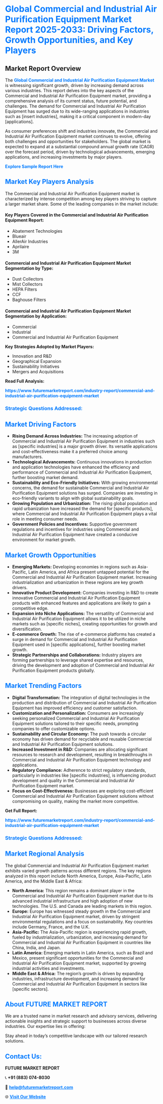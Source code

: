 <h1 style="color: #007BFF;">Global Commercial and Industrial Air Purification Equipment Market Report 2025-2033: Driving Factors, Growth Opportunities, and Key Players</h1>

<section id="overview">
<h2>Market Report Overview</h2>
<p>The <a href="https://www.futuremarketreport.com/industry-report/commercial-and-industrial-air-purification-equipment-market" style="color: #007BFF; text-decoration: none;"><strong>Global Commercial and Industrial Air Purification Equipment Market</strong></a> is witnessing significant growth, driven by increasing demand across various industries. This report delves into the key aspects of the Commercial and Industrial Air Purification Equipment market, providing a comprehensive analysis of its current status, future potential, and challenges. The demand for Commercial and Industrial Air Purification Equipment has surged due to its wide-ranging applications in industries such as [insert industries], making it a critical component in modern-day [applications].</p>
<p>As consumer preferences shift and industries innovate, the Commercial and Industrial Air Purification Equipment market continues to evolve, offering both challenges and opportunities for stakeholders. The global market is expected to expand at a substantial compound annual growth rate (CAGR) over the forecast period, driven by technological advancements, emerging applications, and increasing investments by major players.</p>
</section>

<section id="overview">
<p><a href="https://www.futuremarketreport.com/request-sample/reportId=124301" style="color: #007BFF; text-decoration: none;"><strong>Explore Sample Report Here</strong></a></p>
</section>

<section id="key-players">
<h2 style="color: #007BFF;">Market Key Players Analysis</h2>
<p>The Commercial and Industrial Air Purification Equipment market is characterized by intense competition among key players striving to capture a larger market share. Some of the leading companies in the market include:</p>
<h4>Key Players Covered in the Commercial and Industrial Air Purification Equipment Report:</h4>
<ul><li>Abatement Technologies</li><li>Blueair</li><li>AllerAir Industries</li><li>Aprilaire</li><li>3M</li></ul>
<h4>Commercial and Industrial Air Purification Equipment Market Segmentation by Type:</h4>
<ul><li>Dust Collectors</li><li>Mist Collectors</li><li>HEPA Filters</li><li>CCF</li><li>Baghouse Filters</li></ul>

<h4>Commercial and Industrial Air Purification Equipment Market Segmentation by Application:</h4>
<ul><li>Commercial</li><li>Industrial</li><li>Commercial and Industrial Air Purification Equipment</li></ul>
<p><strong>Key Strategies Adopted by Market Players:</strong></p>
<ul>
<li>Innovation and R&D</li>
<li>Geographical Expansion</li>
<li>Sustainability Initiatives</li>
<li>Mergers and Acquisitions</li>
</ul>
</section>

<section>
<p><strong>Read Full Analysis: </strong></p><a href="https://www.futuremarketreport.com/industry-report/commercial-and-industrial-air-purification-equipment-market" style="color: #007BFF; text-decoration: none;"><strong>https://www.futuremarketreport.com/industry-report/commercial-and-industrial-air-purification-equipment-market</strong></a>
<h3 style="color: #007BFF;">Strategic Questions Addressed:</h3>
</section>

<section id="driving-factors">
<h2 style="color: #007BFF;">Market Driving Factors</h2>
<ul>
<li><strong>Rising Demand Across Industries:</strong> The increasing adoption of Commercial and Industrial Air Purification Equipment in industries such as [specific industries] is a major growth driver. Its versatile applications and cost-effectiveness make it a preferred choice among manufacturers.</li>
<li><strong>Technological Advancements:</strong> Continuous innovations in production and application technologies have enhanced the efficiency and performance of Commercial and Industrial Air Purification Equipment, further boosting market demand.</li>
<li><strong>Sustainability and Eco-Friendly Initiatives:</strong> With growing environmental concerns, the demand for sustainable Commercial and Industrial Air Purification Equipment solutions has surged. Companies are investing in eco-friendly variants to align with global sustainability goals.</li>
<li><strong>Growing Population and Urbanization:</strong> The rising global population and rapid urbanization have increased the demand for [specific products], where Commercial and Industrial Air Purification Equipment plays a vital role in meeting consumer needs.</li>
<li><strong>Government Policies and Incentives:</strong> Supportive government regulations and incentives for industries using Commercial and Industrial Air Purification Equipment have created a conducive environment for market growth.</li>
</ul>
</section>

<section id="growth-opportunities">
<h2 style="color: #007BFF;">Market Growth Opportunities</h2>
<ul>
<li><strong>Emerging Markets:</strong> Developing economies in regions such as Asia-Pacific, Latin America, and Africa present untapped potential for the Commercial and Industrial Air Purification Equipment market. Increasing industrialization and urbanization in these regions are key growth drivers.</li>
<li><strong>Innovative Product Development:</strong> Companies investing in R&D to create innovative Commercial and Industrial Air Purification Equipment products with enhanced features and applications are likely to gain a competitive edge.</li>
<li><strong>Expansion into Niche Applications:</strong> The versatility of Commercial and Industrial Air Purification Equipment allows it to be utilized in niche markets such as [specific niches], creating opportunities for growth and diversification.</li>
<li><strong>E-commerce Growth:</strong> The rise of e-commerce platforms has created a surge in demand for Commercial and Industrial Air Purification Equipment used in [specific applications], further boosting market growth.</li>
<li><strong>Strategic Partnerships and Collaborations:</strong> Industry players are forming partnerships to leverage shared expertise and resources, driving the development and adoption of Commercial and Industrial Air Purification Equipment products globally.</li>
</ul>
</section>

<section id="trending-factors">
<h2 style="color: #007BFF;">Market Trending Factors</h2>
<ul>
<li><strong>Digital Transformation:</strong> The integration of digital technologies in the production and distribution of Commercial and Industrial Air Purification Equipment has improved efficiency and customer satisfaction.</li>
<li><strong>Customization and Personalization:</strong> Consumers are increasingly seeking personalized Commercial and Industrial Air Purification Equipment solutions tailored to their specific needs, prompting companies to offer customizable options.</li>
<li><strong>Sustainability and Circular Economy:</strong> The push towards a circular economy has driven demand for recyclable and reusable Commercial and Industrial Air Purification Equipment solutions.</li>
<li><strong>Increased Investment in R&D:</strong> Companies are allocating significant resources to research and development, resulting in breakthroughs in Commercial and Industrial Air Purification Equipment technology and applications.</li>
<li><strong>Regulatory Compliance:</strong> Adherence to strict regulatory standards, particularly in industries like [specific industries], is influencing product development and quality in the Commercial and Industrial Air Purification Equipment market.</li>
<li><strong>Focus on Cost-Effectiveness:</strong> Businesses are exploring cost-efficient Commercial and Industrial Air Purification Equipment solutions without compromising on quality, making the market more competitive.</li>
</ul>
</section>

<section>
<p><strong>Get Full Report: </strong></p><a href="https://www.futuremarketreport.com/industry-report/commercial-and-industrial-air-purification-equipment-market" style="color: #007BFF; text-decoration: none;"><strong>https://www.futuremarketreport.com/industry-report/commercial-and-industrial-air-purification-equipment-market</strong></a>
<h3 style="color: #007BFF;">Strategic Questions Addressed:</h3>
</section>


<section id="regional-analysis">
<h2 style="color: #007BFF;">Market Regional Analysis</h2>
<p>The global Commercial and Industrial Air Purification Equipment market exhibits varied growth patterns across different regions. The key regions analyzed in this report include North America, Europe, Asia-Pacific, Latin America, and the Middle East & Africa:</p>
<ul>
<li><strong>North America:</strong> This region remains a dominant player in the Commercial and Industrial Air Purification Equipment market due to its advanced industrial infrastructure and high adoption of new technologies. The U.S. and Canada are leading markets in this region.</li>
<li><strong>Europe:</strong> Europe has witnessed steady growth in the Commercial and Industrial Air Purification Equipment market, driven by stringent environmental regulations and a focus on sustainability. Key countries include Germany, France, and the U.K.</li>
<li><strong>Asia-Pacific:</strong> The Asia-Pacific region is experiencing rapid growth, fueled by industrialization, urbanization, and increasing demand for Commercial and Industrial Air Purification Equipment in countries like China, India, and Japan.</li>
<li><strong>Latin America:</strong> Emerging markets in Latin America, such as Brazil and Mexico, present significant opportunities for the Commercial and Industrial Air Purification Equipment market, supported by growing industrial activities and investments.</li>
<li><strong>Middle East & Africa:</strong> The region’s growth is driven by expanding industries, infrastructure development, and increasing demand for Commercial and Industrial Air Purification Equipment in sectors like [specific sectors].</li>
</ul>
</section>

<footer>
<h2 style="color: #007BFF;">About FUTURE MARKET REPORT</h2>
<p>We are a trusted name in market research and advisory services, delivering actionable insights and strategic support to businesses across diverse industries. Our expertise lies in offering:</p>

<p>Stay ahead in today’s competitive landscape with our tailored research solutions.</p>

<h2 style="color: #007BFF;">Contact Us:</h2>
<p><strong>FUTURE MARKET REPORT</strong></p>
<p>📞 <strong>+91 (883) 074-8030</strong></p>
<p>📧 <strong><a href="mailto:help@futuremarketreport.com" style="color: #007BFF;">help@futuremarketreport.com</a></strong></p>
<p>🌐 <strong><a href="https://www.futuremarketreport.com/" style="color: #007BFF;">Visit Our Website</a></strong></p>
</footer>